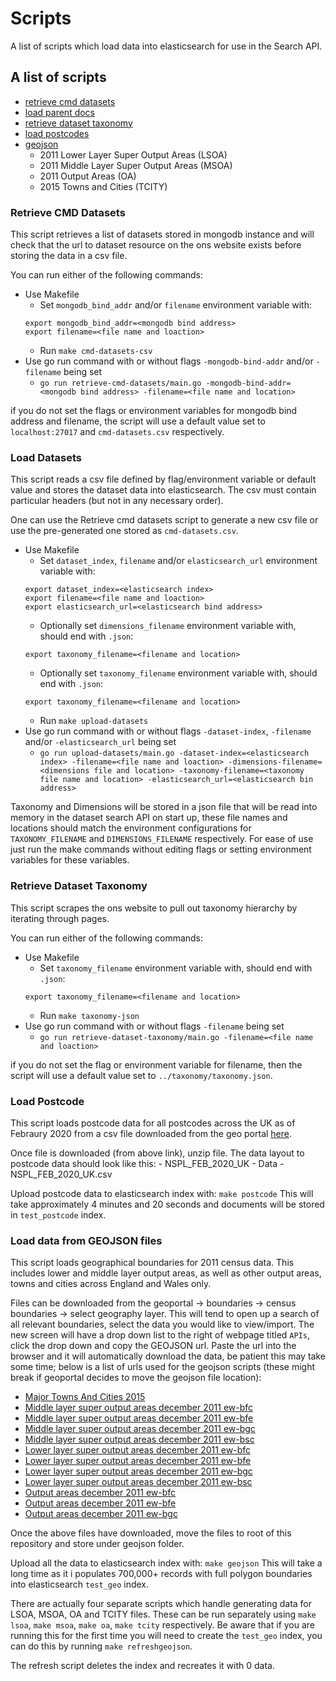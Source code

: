 # Scripts

A list of scripts which load data into elasticsearch for use in the Search API.

## A list of scripts

- [retrieve cmd datasets](#retrieve-cmd-datasets)
- [load parent docs](#load-datasets)
- [retrieve dataset taxonomy](#retrieve-dataset-taxonomy)
- [load postcodes](#load-postcode)
- [geojson](#load-data-from-geojson-files)
    - 2011 Lower Layer Super Output Areas (LSOA)
    - 2011 Middle Layer Super Output Areas (MSOA)
    - 2011 Output Areas (OA)
    - 2015 Towns and Cities (TCITY)

### Retrieve CMD Datasets

This script retrieves a list of datasets stored in mongodb instance and will check that the url to dataset resource on the ons website exists before storing the data in a csv file.

You can run either of the following commands:

- Use Makefile
    - Set `mongodb_bind_addr` and/or `filename` environment variable with:
    ```
    export mongodb_bind_addr=<mongodb bind address>
    export filename=<file name and loaction>
    ```
    - Run `make cmd-datasets-csv`
- Use go run command with or without flags `-mongodb-bind-addr` and/or `-filename` being set
    - `go run retrieve-cmd-datasets/main.go -mongodb-bind-addr=<mongodb bind address> -filename=<file name and location>`
    
if you do not set the flags or environment variables for mongodb bind address and filename, the script will use a default value set to `localhost:27017` and `cmd-datasets.csv` respectively.

### Load Datasets

This script reads a csv file defined by flag/environment variable or default value and stores the dataset data into elasticsearch. The csv must contain particular headers (but not in any necessary order).

One can use the Retrieve cmd datasets script to generate a new csv file or use the pre-generated one stored as `cmd-datasets.csv`.

- Use Makefile
    - Set `dataset_index`, `filename` and/or `elasticsearch_url` environment variable with:
    ```
    export dataset_index=<elasticsearch index>
    export filename=<file name and loaction>
    export elasticsearch_url=<elasticsearch bind address>
    ```
    - Optionally set `dimensions_filename` environment variable with, should end with `.json`:
    ```
    export taxonomy_filename=<filename and location>
    ```
    - Optionally set `taxonomy_filename` environment variable with, should end with `.json`:
    ```
    export taxonomy_filename=<filename and location>
    ```
    - Run `make upload-datasets`
- Use go run command with or without flags `-dataset-index`, `-filename` and/or `-elasticsearch_url` being set
    - `go run upload-datasets/main.go -dataset-index=<elasticsearch index> -filename=<file name and loaction> -dimensions-filename=<dimensions file and location> -taxonomy-filename=<taxonomy file name and location> -elasticsearch_url=<elasticsearch bin address>`

Taxonomy and Dimensions will be stored in a json file that will be read into memory in the dataset search API on start up, these file names and locations should match the environment configurations for `TAXONOMY_FILENAME` and `DIMENSIONS_FILENAME` respectively. For ease of use just run the make commands without editing flags or setting environment variables for these variables.

### Retrieve Dataset Taxonomy

This script scrapes the ons website to pull out taxonomy hierarchy by iterating through pages.

You can run either of the following commands:

- Use Makefile
    - Set `taxonomy_filename` environment variable with, should end with `.json`:
    ```
    export taxonomy_filename=<filename and location>
    ```
    - Run `make taxonomy-json`
- Use go run command with or without flags `-filename` being set
    - `go run retrieve-dataset-taxonomy/main.go -filename=<file name and loaction>`
    
if you do not set the flag or environment variable for filename, then the script will use a default value set to `../taxonomy/taxonomy.json`.

### Load Postcode

This script loads postcode data for all postcodes across the UK as of Febraury 2020 from a csv file downloaded from the geo portal [here](https://geoportal.statistics.gov.uk/datasets/national-statistics-postcode-lookup-february-2020).

Once file is downloaded (from above link), unzip file. The data layout to postcode data should look like this:
    - NSPL_FEB_2020_UK
      - Data
        - NSPL_FEB_2020_UK.csv

Upload postcode data to elasticsearch index with:
`make postcode`
This will take approximately 4 minutes and 20 seconds and documents will be stored in `test_postcode` index.

### Load data from GEOJSON files

This script loads geographical boundaries for 2011 census data. This includes lower and middle layer output areas, as well as other output areas, towns and cities across England and Wales only.

Files can be downloaded from the geoportal -> boundaries -> census boundaries -> select geography layer. This will tend to open up a search of all relevant boundaries, select the data you would like to view/import. The new screen will have a drop down list to the right of webpage titled `APIs`, click the drop down and copy the GEOJSON url. Paste the url into the browser and it will automatically download the data, be patient this may take some time; below is a list of urls used for the geojson scripts (these might break if geoportal decides to move the geojson file location):

- [Major Towns And Cities 2015](https://opendata.arcgis.com/datasets/58b0dfa605d5459b80bf08082999b27c_0.geojson)
- [Middle layer super output areas december 2011 ew-bfc](https://opendata.arcgis.com/datasets/02aa733fc3414b0ea4179899e499918d_0.geojson)
- [Middle layer super output areas december 2011 ew-bfe](https://opendata.arcgis.com/datasets/f185143921f445cda15d37e2b9d61c3e_1.geojson)
- [Middle layer super output areas december 2011 ew-bgc](https://opendata.arcgis.com/datasets/29fdaa2efced40378ce8173b411aeb0e_2.geojson)
- [Middle layer super output areas december 2011 ew-bsc](https://opendata.arcgis.com/datasets/c661a8377e2647b0bae68c4911df868b_3.geojson)
- [Lower layer super output areas december 2011 ew-bfc](https://opendata.arcgis.com/datasets/e886f1cd40654e6b94d970ecf437b7b5_0.geojson)
- [Lower layer super output areas december 2011 ew-bfe](https://opendata.arcgis.com/datasets/763196a293304551958fffdaa87cc6d9_0.geojson)
- [Lower layer super output areas december 2011 ew-bgc](https://opendata.arcgis.com/datasets/e993add3f1944437bc91ec7c76100c63_0.geojson)
- [Lower layer super output areas december 2011 ew-bsc](https://opendata.arcgis.com/datasets/007577eeb8e34c62a1844df090a93128_0.geojson)
- [Output areas december 2011 ew-bfc](https://opendata.arcgis.com/datasets/ff8151d927974f349de240e7c8f6c140_0.geojson)
- [Output areas december 2011 ew-bfe](https://opendata.arcgis.com/datasets/d74074ae6dec4de59fdcd2744fefc1f9_0.geojson)
- [Output areas december 2011 ew-bgc](https://opendata.arcgis.com/datasets/f79fc19485704ce68523d8d70d84a913_0.geojson)

Once the above files have downloaded, move the files to root of this repository and store under geojson folder.

Upload all the data to elasticsearch index with:
`make geojson`
This will take a long time as it i populates 700,000+ records with full polygon boundaries into elasticsearch `test_geo` index.

There are actually four separate scripts which handle generating data for LSOA, MSOA, OA and TCITY files. These can be run separately using `make lsoa`, `make msoa`, `make oa`, `make tcity` respectively. Be aware that if you are running this for the first time you will need to create the `test_geo` index, you can do this by running `make refreshgeojson`.

The refresh script deletes the index and recreates it with 0 data.
